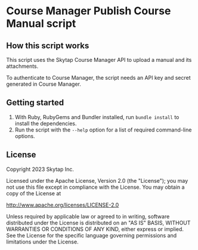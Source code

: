 # Course Manager Publish Course Manual script

## How this script works

This script uses the Skytap Course Manager API to upload a manual and its attachments.

To authenticate to Course Manager, the script needs an API key and secret generated in Course Manager.

## Getting started

1) With Ruby, RubyGems and Bundler installed, run `bundle install` to install the dependencies.
2) Run the script with the `--help` option for a list of required command-line options.

## License

Copyright 2023 Skytap Inc.

Licensed under the Apache License, Version 2.0 (the "License");
you may not use this file except in compliance with the License.
You may obtain a copy of the License at

<http://www.apache.org/licenses/LICENSE-2.0>

Unless required by applicable law or agreed to in writing, software
distributed under the License is distributed on an "AS IS" BASIS,
WITHOUT WARRANTIES OR CONDITIONS OF ANY KIND, either express or implied.
See the License for the specific language governing permissions and
limitations under the License.
